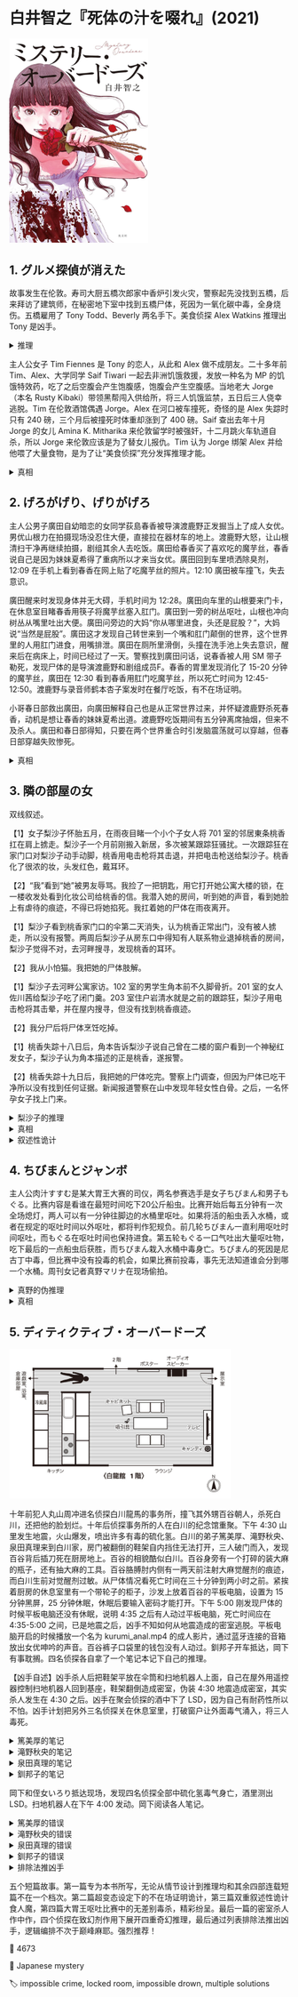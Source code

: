 # 白井智之『死体の汁を啜れ』(2021)

<img src=images/2021_cover_2.jpg width=250/>

## 1. グルメ探偵が消えた

故事发生在伦敦。寿司大厨五橋次郎家中香炉引发火灾，警察起先没找到五橋，后来拜访了建筑师，在秘密地下室中找到五橋尸体，死因为一氧化碳中毒，全身烧伤。五橋雇用了 Tony Todd、Beverly 两名手下。美食侦探 Alex Watkins 推理出 Tony 是凶手。

<details><summary>推理</summary>
现场没有找到五橋的鞋子，是被凶手拿走。凶手在警察第一次搜查之后把尸体搬入地下室，伪造意外烧死。凶手脱掉鞋子是因为日本人不会穿鞋进屋，没有把鞋子留在门口是因为警察已经查过现场。凶手用线香做了延时点火装置引发火灾，用寿司火焰喷枪制造全身烧伤。凶手知道五橋案发当晚在店里喝酒，只能是两名店员中一人。凶手知道五橋家有秘密地下室，是因为去过他家。五橋歧视女性（伏线），不会请 Beverly 去家里，凶手是 Tony。
</details>

主人公女子 Tim Fiennes 是 Tony 的恋人，从此和 Alex 做不成朋友。二十多年前 Tim、Alex、大学同学 Saif Tiwari 一起去非洲饥饿救援，发放一种名为 MP 的饥饿特效药，吃了之后空腹会产生饱腹感，饱腹会产生空腹感。当地老大 Jorge（本名 Rusty Kibaki）带领黑帮闯入供给所，将三人饥饿监禁，五日后三人侥幸逃脱。Tim 在伦敦酒馆偶遇 Jorge。Alex 在河口被车撞死，奇怪的是 Alex 失踪时只有 240 磅，三个月后被撞死时体重却涨到了 400 磅。Saif 查出去年十月 Jorge 的女儿 Amina K. Mitharika 来伦敦留学时被强奸，十二月跳火车轨道自杀，所以 Jorge 来伦敦应该是为了替女儿报仇。Tim 认为 Jorge 绑架 Alex 并给他喂了大量食物，是为了让“美食侦探”充分发挥推理才能。

<details><summary>真相</summary>
Amina 没有死，用别人的尸体伪造自己，为了防止指纹比对所以将手指打烂，因手骨变形无法戴手套，所以尸体的衣物中缺少手套，Alex 从这一点推出真相。当年在供给所的小孩因为没有及时得到救助而纷纷饿死，Alex 为此一直感到内疚，Tim 失忆不记得事情真相。Amina 给 Alex 同时喂下 MP 药和大量食物，让他在吃撑的状态下饿死。结尾 Amina 捉住 Tim、Tony 故技重施。
</details>

## 2. げろがげり、げりがげろ

主人公男子廣田自幼暗恋的女同学荻島春香被导演渡鹿野正发掘当上了成人女优。男优山根力在拍摄现场没忍住大便，直接拉在器材车的地上。渡鹿野大怒，让山根清扫干净再继续拍摄，剧组其余人去吃饭。廣田给春香买了喜欢吃的魔芋丝，春香说自己是因为妹妹夏希得了重病所以才来当女优。廣田回到车里喷洒除臭剂，12:09 在手机上看到春香在网上贴了吃魔芋丝的照片。12:10 廣田被车撞飞，失去意识。

廣田醒来时发现身体并无大碍，手机时间为 12:28。廣田向车里的山根要来门卡，在休息室目睹春香用筷子将魔芋丝塞入肛门。廣田到一旁的树丛呕吐，山根也冲向树丛从嘴里吐出大便。廣田问旁边的大妈“你从哪里进食，头还是屁股？”，大妈说“当然是屁股”。廣田这才发现自己转世来到一个嘴和肛门颠倒的世界，这个世界里的人用肛门进食，用嘴排泄。廣田在厕所里滑倒，头撞在洗手池上失去意识，醒来后在病床上，时间已经过了一天。警察找到廣田问话，说春香被人用 SM 带子勒死，发现尸体的是导演渡鹿野和剧组成员F。春香的胃里发现消化了 15-20 分钟的魔芋丝，廣田在 12:30 看到春香用肛门吃魔芋丝，所以死亡时间为 12:45-12:50。渡鹿野与录音师鹤本杏子案发时在餐厅吃饭，有不在场证明。

小哥春日部救出廣田，向廣田解释自己也是从正常世界过来，并怀疑渡鹿野杀死春香，动机是想让春香的妹妹夏希出道。渡鹿野吃饭期间有五分钟离席抽烟，但来不及杀人。廣田和春日部得知，只要在两个世界重合时引发脑震荡就可以穿越，但春日部穿越失败惨死。

<details><summary>真相</summary>
廣田转世不是发生在 12:10 被车撞的时候，而是发生在 12:30 头撞到厕所洗手池的时候。正常世界的春香于 12:09 在网上发布吃魔芋丝的照片，12:28 把魔芋丝塞入肛门，之后继续拍摄，在 15:00 左右的拍摄间隙一丝不挂地从肛门中偷偷取出魔芋丝吃下，然后在 18:00 左右自杀。春香这样做的目的是伪造吃魔芋丝的时间（伏线：春香拒绝在这次演出中肛交），因为她胃里的魔芋丝消化了三个小时，所以警方推断其死亡时间在 15:00 左右，一定是在拍摄现场被 SM 带勒死。春香因此获得巨额保险和演出抽成，导演渡鹿野则遭到逮捕。廣田在 12:28 看到山根吐出大便，是因为山根清理完第一次的大便之后，不小心又拉了肚子，正好遇到廣田回到车里，怕被发现所以情急之下将大便藏到嘴里，后来忍不住到树丛呕吐。大妈耳朵不好，将廣田问的问题理解为鲷鱼烧的食用方法，回答“从屁股开始食用”。

在颠倒世界中，春香于 12:09 吃下魔芋丝，然后开着器材车来到餐厅找渡鹿野谈判。12:25 二人在停车场发生口角，渡鹿野用带子勒死春香，随后回餐厅继续吃饭。饭后渡鹿野和杏子一起离开餐厅，渡鹿野谎称忘带手机，返回停车场将车开回原先位置，再假装从后面追上杏子。廣田误以为 12:30 春香用肛门吃魔芋丝，由此推出死亡时间为 12:45-12:50，渡鹿野无意间获得了不在场证明。
</details>

## 3. 隣の部屋の女

双线叙述。

【1】女子梨沙子怀胎五月，在雨夜目睹一个小个子女人将 701 室的邻居東条桃香扛在肩上掳走。梨沙子一个月前刚搬入新居，多次被某跟踪狂骚扰。一次跟踪狂在家门口对梨沙子动手动脚，桃香用电击枪将其击退，并把电击枪送给梨沙子。桃香化了很浓的妆，头发红色，戴耳环。

【2】“我”看到“她”被男友辱骂。我捡了一把钥匙，用它打开她公寓大楼的锁，在一楼收发处看到化妆公司给桃香的信。我潜入她的房间，听到她的声音，看到她脸上有虐待的痕迹，不得已将她掐死。我扛着她的尸体在雨夜离开。

【1】梨沙子看到桃香家门口的伞第二天消失，认为桃香正常出门，没有被人掳走，所以没有报警。两周后梨沙子从房东口中得知有人联系物业退掉桃香的房间，梨沙子觉得不对，去河畔搜寻，发现桃香的耳环。

【2】我从小怕猫。我把她的尸体肢解。

【1】梨沙子去河畔公寓家访。102 室的男学生角本前不久脚骨折。201 室的女人佐川茜给梨沙子吃了闭门羹。203 室住户岩清水就是之前的跟踪狂，梨沙子用电击枪将其击晕，并在屋内搜寻，但没有找到桃香痕迹。

【2】我分尸后将尸体烹饪吃掉。

【1】桃香失踪十八日后，角本告诉梨沙子说自己曾在二楼的窗户看到一个神秘红发女子，梨沙子认为角本描述的正是桃香，遂报警。

【2】桃香失踪十九日后，我把她的尸体吃完。警察上门调查，但因为尸体已吃干净所以没有找到任何证据。新闻报道警察在山中发现年轻女性白骨。之后，一名怀孕女子找上门来。

<details><summary>梨沙子的推理</summary>
桃香被人掳走当晚门口有伞，第二天早上伞却不见了，只能是犯人回收自己的伞。犯人没有把伞放在一楼入口的伞筒里，是因为害怕坐在伞架旁的猫。佐川的家里有装了水的塑料瓶，是用来赶猫的，所以凶手是佐川。
</details>

<details><summary>真相</summary>
桃香和佐川是孤儿院同学。雷雨当晚佐川心脏病发作死亡，桃香把佐川伪装成自己，假死逃避还债，自己则整容变成佐川的样子。梨沙子看到的不是佐川扛着桃香，而是桃香扛着佐川。
</details>

<details><summary>叙述性诡计</summary>
第二条线发生在第一条线之后的一年半，那时梨沙子的第一个孩子已经降生，梨沙子又怀了第二个孩子。桃香掐死分尸吃掉的是梨沙子的第一个孩子。
</details>

## 4. ちびまんとジャンボ

主人公肉汁すすむ是某大胃王大赛的司仪，两名参赛选手是女子ちびまん和男子もぐる。比赛内容是看谁在最短时间吃下20公斤船虫。比赛开始后每五分钟有一次全场熄灯，两人可以有一分钟往脚边的水桶里呕吐。如果将活的船虫丢入水桶，或者在规定的呕吐时间以外呕吐，都将判作犯规负。前几轮ちびまん一直利用呕吐时间呕吐，而もぐる在呕吐时间也保持进食。第五轮もぐる一口气吐出大量呕吐物，吃下最后的一点船虫后获胜，而ちびまん栽入水桶中毒身亡。ちびまん的死因是尼古丁中毒，但比赛中没有投毒的机会，如果比赛前投毒，事先无法知道谁会分到哪一个水桶。周刊女记者真野マリナ在现场偷拍。

<details><summary>真野的伪推理</summary>
もぐる作弊，胃里开了一个洞，接到一个外置容器里，所以吃多少也不会撑，也没有中毒。这个推理不对，因为もぐる呕吐时容器里的有毒船虫会逆流，所以もぐる还是会中毒。
</details>

<details><summary>真相</summary>
真野说漏嘴知道ちびまん中毒身亡，而报道只说ちびまん喉咙卡住噎死，所以她是凶手。真野事先在两个水桶里无差别下毒，导致两个水桶上半部分的船虫沾毒。もぐる作弊，事先将桶里上半部分的船虫煮熟，吃下去以后再吐出来，因尼古丁加热后毒性减弱，所以没有中毒。もぐる的桶里下半部分都是呕吐物，只有上半部分是原来在下面的无毒船虫。ちびまん的桶和もぐる的桶一个有把手，一个没有把手，一旦もぐる没有拿到一半船虫的桶，可以找借口掉换。もぐる在比赛中吃完上半部分的船虫后，把装船虫的桶和装呕吐物的桶交换。观众看到船虫桶里的呕吐物，误将此桶当成呕吐桶。真野在桶里下毒是因为怀疑自己的同事被もぐる吃掉，想把もぐる毒死，好让警察解剖もぐる的胃，从而发现里面的残骸。
</details>

## 5. ディティクティブ・オーバードーズ

<img src=images/2021_white_dragon.jpg width=400/>

十年前犯人丸山周冲进名侦探白川龍馬的事务所，撞飞其外甥百谷朝人，杀死白川，还把他的脸划烂。十年后侦探事务所的人在白川的纪念馆重聚。下午 4:30 山里发生地震，火山爆发，喷出许多有毒的硫化氢。白川的弟子篤美厚、滝野秋央、泉田真理来到白川家，房门被翻倒的鞋架自内挡住无法打开，三人破门而入，发现百谷背后插刀死在厨房地上。百谷的相貌酷似白川。百谷身旁有一个打碎的装大麻的瓶子，还有抽大麻的工具。百谷胳膊肘内侧有一两天前注射大麻觉醒剂的痕迹，而白川生前对觉醒剂过敏。从尸体情况看死亡时间在三十分钟到两小时之前。紧挨着厨房的休息室里有一个带轮子的柜子，沙发上放着百谷的平板电脑，设置为 15 分钟黑屏，25 分钟休眠，休眠后要输入密码才能打开。下午 5:00 刚发现尸体的时候平板电脑还没有休眠，说明 4:35 之后有人动过平板电脑，死亡时间应在 4:35-5:00 之间，已是地震之后，凶手不知如何从地震造成的密室逃脱。平板电脑开启的时候播放一个名为 kurumi_anal.mp4 的成人影片，通过蓝牙连接的音箱放出女优呻吟的声音。百谷裤子口袋里的钱包没有人动过。釧邦子开车抵达，岡下有事耽搁。四名侦探各自拿了一个笔记本记下自己的推理。

【凶手自述】凶手杀人后把鞋架平放在伞筒和扫地机器人上面，自己在屋外用遥控器控制扫地机器人回到基座，鞋架翻倒造成密室，伪装 4:30 地震造成密室，其实杀人发生在 4:30 之后。凶手在聚会侦探的酒中下了 LSD，因为自己有耐药性所以不怕。凶手计划把另外三名侦探关在休息室里，打破窗户让外面毒气涌入，将三人毒死。

<details><summary>篤美厚的笔记</summary>
十年前白川杀死一个和自己相貌相似的人，伪造自己死亡。丸山杀死白川，百谷把白川的尸体藏在亚空间。十年后百谷把白川的尸体从亚空间取出藏在厨房冰箱里，二人的年龄差消失。地震使白川的尸体从冰箱掉出，被大家误认为是百谷的尸体。
</details>

<details><summary>滝野秋央的笔记</summary>
十年前的白川穿越到现在杀死百谷，再穿越回过去。
</details>

<details><summary>泉田真理的笔记</summary>
地震导致附近重力减少，射出飞刀。
</details>

<details><summary>釧邦子的笔记</summary>
泉田的名字中有“白”，釧中有“川”，滝野中有“龍”，篤美中有“馬”，合起来就是“白川龍馬”，唯独百谷名字里什么都没有。四人分别分担了白川的学识、想象力、行动力、暴力，唯独但百谷什么都没有分担。全体出场人物构成白川龍馬，只有百谷是癌细胞，白川为了清除癌细胞而令百谷细胞凋亡。
</details>

岡下和侄女いろり抵达现场，发现四名侦探全部中硫化氢毒气身亡，酒里测出 LSD。扫地机器人在下午 4:00 发动。岡下阅读各人笔记。

<details><summary>篤美厚的错误</summary>
冰箱腿没有固定，所以尸体掉出时会移动位置，但冰箱腿并没有沾到地板上的砂糖或致幻剂。
</details>

<details><summary>滝野秋央的错误</summary>
厨房地下有致幻剂粉末，白川对粉末过敏，不会进入厨房用厨房里的刀杀人，而且白川一直随身带刀防身，完全可以用自己的刀。
</details>

<details><summary>泉田真理的错误</summary>
如果重力减少，瓶子里的大麻粉末会浮动飞散出来，可是并没有。
</details>

<details><summary>釧邦子的错误</summary>
泉田并非本名，所以推理不成立。（伏线：釧用泉田查博士论文，没有查到，是因为泉田本名为千田。）
</details>

<details><summary>排除法推凶手</summary>
三人喝下致幻剂之后根据经历的事实产生“事实幻觉”，而凶手看了三人的笔记后伪造和三人一样的“虚伪幻觉”。笔记中共出现以下四种幻觉：
<ul>
<li>A：滝野、釧看到百谷尸体里掉出大麻粉末，其实是搬动尸体时露出了下面的粉末。如果这是事实，则案发时间在 4:00 之前，因为 4:00 扫地机器人把尸体周围的粉末清除干净，只有尸体底下有大麻粉末。</li>
<li>B：泉田、釧听到墙上海报里的女子发出娇喘声，这其实是平板电脑放出的声音，说明 4:35 的时候百谷还活着。</li>
<li>C：篤美、滝野看到厨房地上的砂糖变成觉醒剂，其实是地上本来就有觉醒剂。百谷手臂上有一两天前注射觉醒剂的痕迹，所以一两天前掉在地上的觉醒剂一直没有被清扫，这是因为下午 4:00 发动的扫地机器人被柜子挡住了。百谷把装有大麻吸食工具的滚轮柜子推入厨房，打开排风扇在厨房抽大麻，让气味可以排出去。</li>
<li>D：篤美、泉田来的时候在门厅闻到大麻气味，说明百谷在休息室吸大麻。</li>
</ul>

<img src=images/2021_logic_table.jpg width=400/>

A、B 对案发时间的陈述矛盾，其中至少一个不是“事实幻觉”，所以滝野、釧、泉田三人中有人给出“虚伪幻觉”，凶手在这三人之中，篤美不是凶手。C、D 对百谷吸大麻地点的陈述矛盾，所以篤美、滝野、泉田三人中有人给出“虚伪幻觉”，釧不是凶手。真相只能是 AC、AD、BC、BD 中的一个。A、C 不能同时为真，因为如果 4:00 百谷已死但柜子还在厨房，就没有人能把柜子推回门厅。A、D 不能同时为真，因为凶手不可能既在篤美、滝野之中，也在泉田、釧之中；同理 B、C 不能同时为真。因此真相是 B、D，滝野是凶手。
</details>

五个短篇故事。第一篇专为本书所写，无论从情节设计到推理均和其余四部连载短篇不在一个档次。第二篇超变态设定下的不在场证明诡计，第三篇双重叙述性诡计食人魔，第四篇大胃王呕吐比赛中的无差别毒杀，精彩纷呈。最后一篇的密室杀人作中作，四个侦探在致幻剂作用下展开四重奇幻推理，最后通过列表排除法推出凶手，逻辑编排不次于巅峰麻耶。强烈推荐！

:link: 4673

:file_folder: Japanese mystery

:label: impossible crime, locked room, impossible drown, multiple solutions
